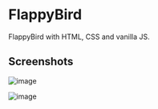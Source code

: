 # FlappyBird

FlappyBird with HTML, CSS and vanilla JS.

## Screenshots

![image](https://user-images.githubusercontent.com/55371951/116171656-8e490500-a6df-11eb-8ed7-e2364e976f1f.png)

![image](https://user-images.githubusercontent.com/55371951/116171597-74a7bd80-a6df-11eb-8a81-7a6bc7df74cf.png)



